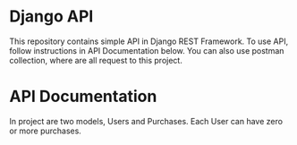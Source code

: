 # Django API

This repository contains simple API in Django REST Framework. To use API, follow instructions in API Documentation below. You can also use postman collection, where are all request to this project.

# API Documentation
In project are two models, Users and Purchases. Each User can have zero or more purchases. 

